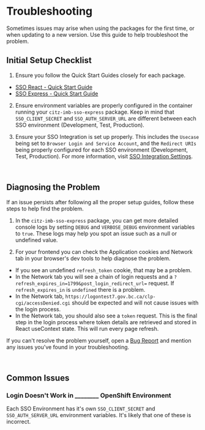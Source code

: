 # Troubleshooting

Sometimes issues may arise when using the packages for the first time, or when updating to a new version. Use this guide to help troubleshoot the problem.

## Initial Setup Checklist

1. Ensure you follow the Quick Start Guides closely for each package.

- [SSO React - Quick Start Guide](../getting-started/quick-start-guide.md)
- [SSO Express - Quick Start Guide](https://developer.gov.bc.ca/docs/default/component/citz-imb-sso-express-npm-package/getting-started/quick-start-guide/)

2. Ensure environment variables are properly configured in the container running your `citz-imb-sso-express` package. Keep in mind that `SSO_CLIENT_SECRET` and `SSO_AUTH_SERVER_URL` are different between each SSO environment (Development, Test, Production).

3. Ensure your SSO Integration is set up properly. This includes the `Usecase` being set to `Browser Login and Service Account`, and the `Redirect URIs` being properly configured for each SSO environment (Development, Test, Production). For more information, visit [SSO Integration Settings](../getting-started/sso-integration-settings.md).

<br />

## Diagnosing the Problem

If an issue persists after following all the proper setup guides, follow these steps to help find the problem.

1. In the `citz-imb-sso-express` package, you can get more detailed console logs by setting `DEBUG` and `VERBOSE_DEBUG` environment variables to `true`. These logs may help you spot an issue such as a null or undefined value.

2. For your frontend you can check the Application cookies and Network tab in your browser's dev tools to help diagnose the problem.

- If you see an undefined `refresh_token` cookie, that may be a problem.
- In the Network tab you will see a chain of login requests and a `?refresh_expires_in=1799&post_login_redirect_url=` request. If `refresh_expires_in` is `undefined` there is a problem.
- In the Network tab, `https://logontest7.gov.bc.ca/clp-cgi/accessDenied.cgi` should be expected and will not cause issues with the login process.
- In the Network tab, you should also see a `token` request. This is the final step in the login process where token details are retrieved and stored in React useContext state. This will run every page refresh.

If you can't resolve the problem yourself, open a [Bug Report](https://github.com/bcgov/citz-imb-sso-react/issues/new?assignees=&labels=bug&projects=&template=bug_report.md&title=Bug%3A+) and mention any issues you've found in your troubleshooting.

<br />

## Common Issues

### Login Doesn't Work in ________ OpenShift Environment

Each SSO Environment has it's own `SSO_CLIENT_SECRET` and `SSO_AUTH_SERVER_URL` environment variables. It's likely that one of these is incorrect.
